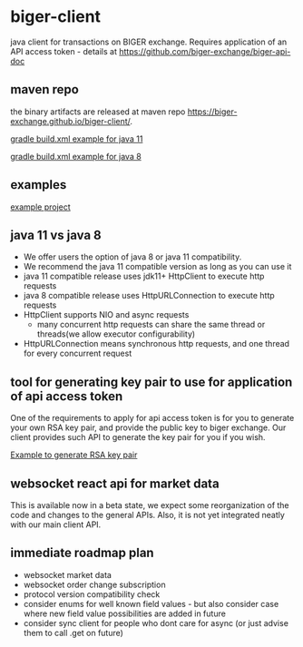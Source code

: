 # biger-client
java client for transactions on BIGER exchange.
Requires application of an API access token - details at https://github.com/biger-exchange/biger-api-doc

## maven repo
the binary artifacts are released at maven repo https://biger-exchange.github.io/biger-client/.

[gradle build.xml example for java 11](https://github.com/biger-exchange/biger-client-example/blob/master/build.gradle)

[gradle build.xml example for java 8](https://github.com/biger-exchange/biger-client-example/blob/master/build.gradle.java8)

## examples
[example project](https://github.com/biger-exchange/biger-client-example)

## java 11 vs java 8
 * We offer users the option of java 8 or java 11 compatibility.
 * We recommend the java 11 compatible version as long as you can use it
 * java 11 compatible release  uses jdk11+ HttpClient to execute http requests
 * java 8 compatible release uses HttpURLConnection to execute http requests
 * HttpClient supports NIO and async requests
   - many concurrent http requests can share the same thread or threads(we allow executor configurability)
 * HttpURLConnection means synchronous http requests, and one thread for every concurrent request

## tool for generating key pair to use for application of api access token
One of the requirements to apply for api access token is for you to generate your own RSA key pair, and provide the public key to biger exchange. Our client provides such API to generate the key pair for you if you wish.

[Example to generate RSA key pair](https://github.com/biger-exchange/biger-client-example/blob/master/src/main/java/com/biger/client/examples/GenerateKeyPair.java)

## websocket react api for market data
This is available now in a beta state, we expect some reorganization of the code and changes to the general APIs.
Also, it is not yet integrated neatly with our main client API.

## immediate roadmap plan
* websocket market data
* websocket order change subscription
* protocol version compatibility check
* consider enums for well known field values - but also consider case where new field value possibilities are added in future
* consider sync client for people who dont care for async (or just advise them to call .get on future)


